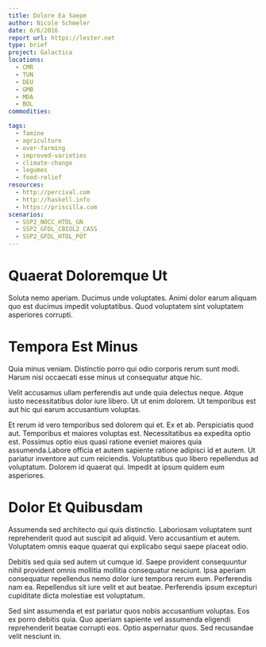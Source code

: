 ```yaml
---
title: Dolore Ea Saepe
author: Nicole Schmeler
date: 6/6/2016
report url: https://lester.net
type: brief
project: Galactica
locations:
  - CMR
  - TUN
  - DEU
  - GMB
  - MDA
  - BOL
commodities:

tags:
  - famine
  - agriculture
  - over-farming
  - improved-varieties
  - climate-change
  - legumes
  - food-relief
resources:
  - http://percival.com
  - http://haskell.info
  - https://priscilla.com
scenarios:
  - SSP2_NOCC_HTOL_GN
  - SSP2_GFDL_CBIOL2_CASS
  - SSP2_GFDL_HTOL_POT
---
```

# Quaerat Doloremque Ut
Soluta nemo aperiam. Ducimus unde voluptates. Animi dolor earum aliquam quo est ducimus impedit voluptatibus. Quod voluptatem sint voluptatem asperiores corrupti.

# Tempora Est Minus
Quia minus veniam. Distinctio porro qui odio corporis rerum sunt modi. Harum nisi occaecati esse minus ut consequatur atque hic.
 Velit accusamus ullam perferendis aut unde quia delectus neque. Atque iusto necessitatibus dolor iure libero. Ut ut enim dolorem. Ut temporibus est aut hic qui earum accusantium voluptas.
 Et rerum id vero temporibus sed dolorem qui et. Ex et ab. Perspiciatis quod aut. Temporibus et maiores voluptas est. Necessitatibus ea expedita optio est. Possimus optio eius quasi ratione eveniet maiores quia assumenda.Labore officia et autem sapiente ratione adipisci id et autem. Ut pariatur inventore aut cum reiciendis. Voluptatibus quo libero repellendus ad voluptatum. Dolorem id quaerat qui. Impedit at ipsum quidem eum asperiores.

# Dolor Et Quibusdam
Assumenda sed architecto qui quis distinctio. Laboriosam voluptatem sunt reprehenderit quod aut suscipit ad aliquid. Vero accusantium et autem. Voluptatem omnis eaque quaerat qui explicabo sequi saepe placeat odio.
 Debitis sed quia sed autem ut cumque id. Saepe provident consequuntur nihil provident omnis mollitia mollitia consequatur nesciunt. Ipsa aperiam consequatur repellendus nemo dolor iure tempora rerum eum. Perferendis nam ea. Repellendus sit iure velit et aut beatae. Perferendis ipsum excepturi cupiditate dicta molestiae est voluptatum.
 Sed sint assumenda et est pariatur quos nobis accusantium voluptas. Eos ex porro debitis quia. Quo aperiam sapiente vel assumenda eligendi reprehenderit beatae corrupti eos. Optio aspernatur quos. Sed recusandae velit nesciunt in.
